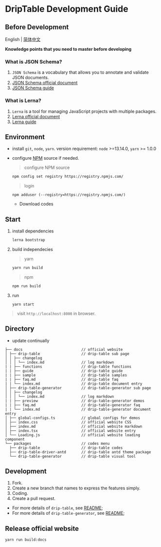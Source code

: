 # DripTable Development Guide

## Before Development

English | [简体中文](./DEVELOP.zh-CN.md)

**Knowledge points that you need to master before developing**

### What is JSON Schema?

1. `JSON Schema` is a vocabulary that allows you to annotate and validate JSON documents.
2. [JSON Schema official document](http://json-schema.org/)
3. [JSON Schema guide](https://www.jianshu.com/p/1711f2f24dcf?utm_campaign=hugo)

### What is Lerna?

1. `Lerna` is a tool for managing JavaScript projects with multiple packages.
2. [Lerna official document](https://lerna.js.org/)
3. [Lerna guide](https://www.jianshu.com/p/09fd41cdbbc4)

## Environment

- install `git`, `node`, `yarn`. version requirement: `node` >=13.14.0, `yarn` >= 1.0.0
- configure [NPM](https://registry.npmjs.com/) source if needed.

  > configure NPM source

  ```sh
  npm config set registry https://registry.npmjs.com/
  ```

  > login

  ```shell
  npm adduser (--registry=https://registry.npmjs.com/)
  ```

  - Download codes

## Start

1. install dependencies

   ```sh
   lerna bootstrap
   ```

2. build independecies

   > yarn

   ```sh
   yarn run build
   ```

   > npm

   ```sh
   npm run build
   ```

3. run

   ```
   yarn start
   ```

> visit `http://localhost:8000` in browser.

## Directory

- update continually

```
├── docs                           // official website
│ ├── drip-table                   // drip-table sub page
│ │ ├── changelog
│ │ │ └── index.md                 // log markdown
| | ├── functions                  // drip-table functions
| | ├── guide                      // drip-table guide
| | ├── sample                     // drip-table samples
| | ├── faq.md                     // drip-table faq
| | └── index.md                   // drip-table document entry
│ ├── drip-table-generator         // drip-table-generator sub page
│ │ ├── changelog
│ │ │ └── index.md                 // log markdown
| | ├── preview                    // drip-table-generator demos
| | ├── faq.md                     // drip-table-generator faq
| | └── index.md                   // drip-table-generator document entry
│ ├── global-configs.ts            // global configs for demos
│ ├── index.css                    // official website CSS
│ ├── index.md                     // official website markdown
│ ├── index.tsx                    // official website entry
│ └── Loading.js                   // official website loading component
└── packages                       // codes menu
  ├── drip-table                   // drip-table codes
  ├── drip-table-driver-antd       // drip-table antd theme package
  └── drip-table-generator         // drip-table visual tool
```

## Development

1. Fork.
2. Create a new branch that names to express the features simply.
3. Coding.
4. Create a pull request.

- For more details of `drip-table`, see [README](./packages/drip-table/README.md);
- For more details of `drip-table-generator`, see [README](./packages/drip-table-generator/README.md);

## Release official website

```
yarn run build:docs
```
